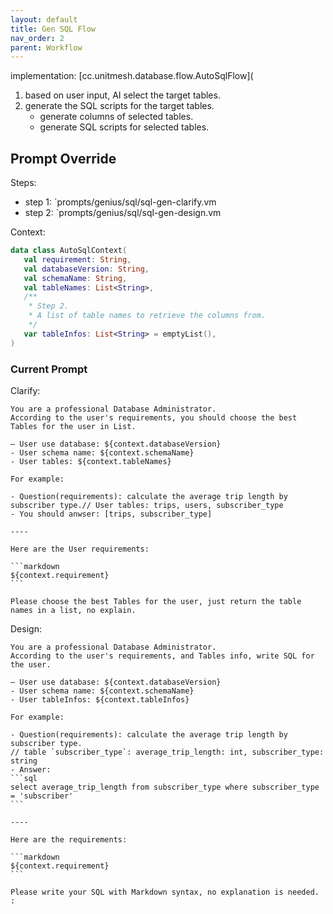 ```yaml
---
layout: default
title: Gen SQL Flow
nav_order: 2
parent: Workflow
---
```


implementation: [cc.unitmesh.database.flow.AutoSqlFlow](

1. based on user input, AI select the target tables.
2. generate the SQL scripts for the target tables.
    - generate columns of selected tables.
    - generate SQL scripts for selected tables.

## Prompt Override

Steps:

- step 1: `prompts/genius/sql/sql-gen-clarify.vm
- step 2: `prompts/genius/sql/sql-gen-design.vm

Context:

```kotlin
data class AutoSqlContext(
   val requirement: String,
   val databaseVersion: String,
   val schemaName: String,
   val tableNames: List<String>,
   /**
    * Step 2.
    * A list of table names to retrieve the columns from.
    */
   var tableInfos: List<String> = emptyList(),
)
```

### Current Prompt

Clarify:

    You are a professional Database Administrator.
    According to the user's requirements, you should choose the best Tables for the user in List.
    
    — User use database: ${context.databaseVersion}
    - User schema name: ${context.schemaName}
    - User tables: ${context.tableNames}
    
    For example:
    
    - Question(requirements): calculate the average trip length by subscriber type.// User tables: trips, users, subscriber_type
    - You should anwser: [trips, subscriber_type]
    
    ----
    
    Here are the User requirements:
    
    ```markdown
    ${context.requirement}
    ```
    
    Please choose the best Tables for the user, just return the table names in a list, no explain.
    
Design:
    
    You are a professional Database Administrator.
    According to the user's requirements, and Tables info, write SQL for the user.
    
    — User use database: ${context.databaseVersion}
    - User schema name: ${context.schemaName}
    - User tableInfos: ${context.tableInfos}
    
    For example:
    
    - Question(requirements): calculate the average trip length by subscriber type.
    // table `subscriber_type`: average_trip_length: int, subscriber_type: string
    - Answer:
    ```sql
    select average_trip_length from subscriber_type where subscriber_type = 'subscriber'
    ```
    
    ----
    
    Here are the requirements:
    
    ```markdown
    ${context.requirement}
    ```
    
    Please write your SQL with Markdown syntax, no explanation is needed. :
    
    
